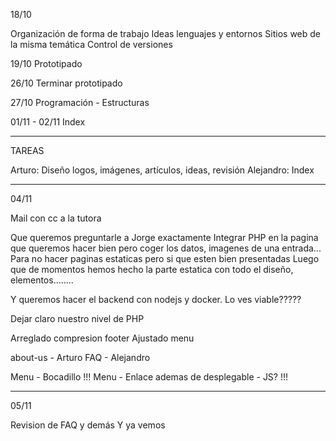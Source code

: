 18/10

Organización de forma de trabajo
Ideas lenguajes y entornos
Sitios web de la misma temática
Control de versiones

19/10
Prototipado

26/10
Terminar prototipado

27/10
Programación - Estructuras

01/11 - 02/11
Index


-----------------------------------

TAREAS

Arturo: Diseño logos, imágenes, artículos, ideas, revisión
Alejandro: Index



-----------------------------------

04/11

Mail con cc a la tutora

Que queremos preguntarle a Jorge exactamente
Integrar PHP en la pagina que queremos hacer bien pero coger los datos, imagenes de una entrada... Para no hacer paginas estaticas pero si que esten bien presentadas
Luego que de momentos hemos hecho la parte estatica con todo el diseño, elementos........ 

Y queremos hacer el backend con nodejs y docker. Lo ves viable?????

Dejar claro nuestro nivel de PHP

Arreglado compresion footer
Ajustado menu

about-us - Arturo
FAQ - Alejandro

Menu - Bocadillo !!!
Menu - Enlace ademas de desplegable - JS? !!!



---------------------------------------------------

05/11

Revision de FAQ y demás
Y ya vemos